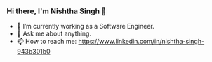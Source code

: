 ### Hi there, I'm Nishtha Singh  👋

- 🌱 I’m currently working as a Software Engineer.
- 💬 Ask me about anything.
- 📫 How to reach me: https://www.linkedin.com/in/nishtha-singh-943b301b0

